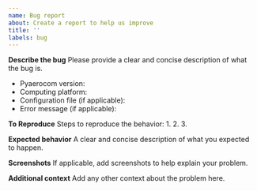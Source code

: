 ```yaml
---
name: Bug report
about: Create a report to help us improve
title: ''
labels: bug
---
```


**Describe the bug**
Please provide a clear and concise description of what the bug is.
 - Pyaerocom version:
 - Computing platform:
 - Configuration file (if applicable):
 - Error message (if applicable):

**To Reproduce**
Steps to reproduce the behavior:
1.
2.
3.

**Expected behavior**
A clear and concise description of what you expected to happen.

**Screenshots**
If applicable, add screenshots to help explain your problem.

**Additional context**
Add any other context about the problem here.